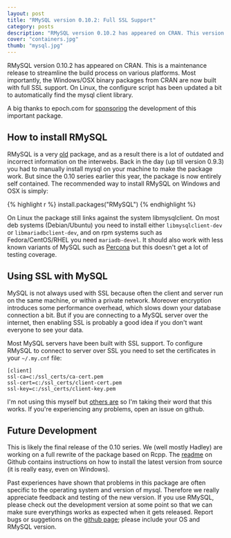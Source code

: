 ```yaml
---
layout: post
title: "RMySQL version 0.10.2: Full SSL Support"
category: posts
description: "RMySQL version 0.10.2 has appeared on CRAN. This version has full support on Windows and OSX."
cover: "containers.jpg"
thumb: "mysql.jpg"
---
```


RMySQL version 0.10.2 has appeared on CRAN. This is a maintenance release to streamline the build process on various platforms. Most importantly, the Windows/OSX binary packages from CRAN are now built with full SSL support. On Linux, the configure script has been updated a bit to automatically find the mysql client library.

A big thanks to epoch.com for [sponsoring](http://blog.rstudio.org/2015/02/11/epoch-rmysql/) the development of this important package.

## How to install RMySQL

RMySQL is a very [old](http://cran.r-project.org/src/contrib/Archive/RMySQL/) package, and as a result there is a lot of outdated and incorrect information on the interwebs. Back in the day (up till version 0.9.3) you had to manually install mysql on your machine to make the package work. But since the 0.10 series earlier this year, the package is now entirely self contained. The recommended way to install RMySQL on Windows and OSX is simply:

{% highlight r %}
install.packages("RMySQL")
{% endhighlight %}

On Linux the package still links against the system libmysqlclient. On most deb systems (Debian/Ubuntu) you need to install either `libmysqlclient-dev` or `libmariadbclient-dev`, and on rpm systems such as Fedora/CentOS/RHEL you need `mariadb-devel`. It should also work with less known variants of MySQL such as [Percona](https://github.com/rstats-db/RMySQL/issues/38) but this doesn't get a lot of testing coverage.

## Using SSL with MySQL

MySQL is not always used with SSL because often the client and server run on the same machine, or within a private network. Moreover encryption introduces some performance overhead, which slows down your database connection a bit. But if you are connecting to a MySQL server over the internet, then enabling SSL is probably a good idea if you don't want everyone to see your data.

Most MySQL servers have been built with SSL support. To configure RMySQL to connect to server over SSL you need to set the certificates in your `~/.my.cnf` file:

```
[client]
ssl-ca=c:/ssl_certs/ca-cert.pem
ssl-cert=c:/ssl_certs/client-cert.pem
ssl-key=c:/ssl_certs/client-key.pem
```

I'm not using this myself but [others are](https://github.com/rstats-db/RMySQL/issues/33) so I'm taking their word that this works. If you're experiencing any problems, open an issue on github.

## Future Development

This is likely the final release of the 0.10 series. We (well mostly Hadley) are working on a full rewrite of the package based on Rcpp. The [readme](https://github.com/rstats-db/RMySQL#readme) on Github contains instructions on how to install the latest version from source (it is really easy, even on Windows).

Past experiences have shown that problems in this package are often specific to the operating system and version of mysql. Therefore we really appreciate feedback and testing of the new version. If you use RMySQL, please check out the development version at some point so that we can make sure everythings works as expected when it gets released. Report bugs or suggetions on the [github page](https://github.com/rstats-db/RMySQL/issues); please include your OS and RMySQL version.
